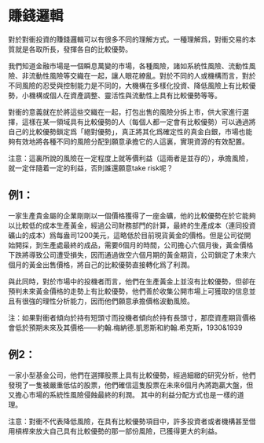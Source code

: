 # 賺錢邏輯

對於對衝投資的賺錢邏輯可以有很多不同的理解方式。一種理解爲，對衝交易的本質就是各取所長，發揮各自的比較優勢。

我們知道金融市場是一個瞬息萬變的市場，各種風險，諸如系統性風險、流動性風險、非流動性風險等交織在一起，讓人眼花繚亂。對於不同的人或機構而言，對於不同風險的忍受與控制能力是不同的，大機構在多樣化投資、降低風險上有比較優勢，小機構或個人在資產調整、靈活性與流動性上具有比較優勢等等。

對衝的意義就在於將這些交織在一起，打包出售的風險分拆上市，供大家進行選擇，這樣在某一領域具有比較優勢的人（每個人都一定會有比較優勢）可以通過將自己的比較優勢鎖定爲「絕對優勢」，真正將其化爲確定性的真金白銀，市場也能夠有效地將各種不同的風險分配到願意承擔它的人這裏，實現資源的有效配置。

注意：這裏所說的風險在一定程度上就等價利益（這兩者是並存的），承擔風險，就一定伴隨着一定的利益，否則誰還願意take risk呢？

## 例1：

一家生產貴金屬的企業剛剛以一個價格獲得了一座金礦，他的比較優勢在於它能夠以比較低的成本生產黃金，經過公司財務部門的計算，最終的生產成本（連同投資礦山的成本）爲每盎司1200美元，這略低於目前現貨黃金的價格。但是公司從開始開採，到生產處最終的成品，需要6個月的時間，公司擔心六個月後，黃金價格下跌將導致公司遭受損失，因而通過做空六個月期的黃金期貨，公司鎖定了未來六個月的黃金出售價格，將自己的比較優勢直接轉化爲了利潤。

與此同時，對於市場中的投機者而言，他們在生產黃金上並沒有比較優勢，但卻在預判未來黃金價格的走勢上有比較優勢，他們善於收集公開市場上可獲取的信息並且有很強的理性分析能力，因而他們願意承擔價格波動風險。

注：如果對衝者傾向於持有短頭寸而投機者傾向於持有長頭寸，那麼資產期貨價格會低於預期未來及其價格——約翰.梅納德.凱恩斯和約翰.希克斯，1930&1939

## 例2：
一家小型基金公司，他們在選擇股票上具有比較優勢，經過細緻的研究分析，他們發現了一隻被嚴重低估的股票，他們確信這隻股票在未來6個月內將跑贏大盤，但又擔心市場的系統性風險侵蝕最終的利潤。
其中的利益分配方式也是一樣的道理。

注意：對衝不代表降低風險，在具有比較優勢項目中，許多投資者或者機構甚至借用槓桿來放大自己具有比較優勢的那一部份風險，已獲得更大的利益。
